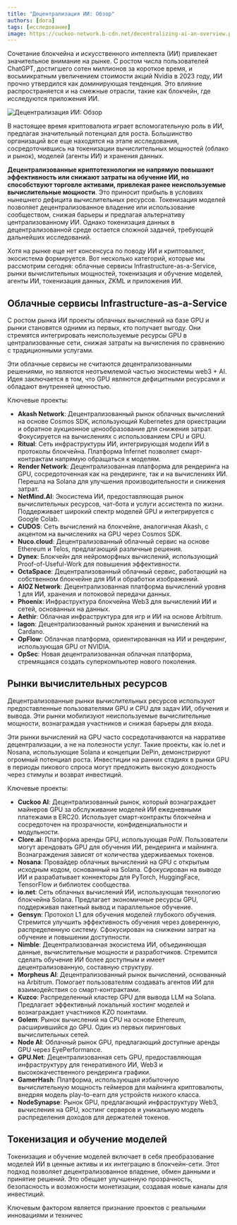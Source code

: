 ```yaml
---
title: "Децентрализация ИИ: Обзор"
authors: [dora]
tags: [исследование]
image: https://cuckoo-network.b-cdn.net/decentralizing-ai-an-overview.png
---
```


Сочетание блокчейна и искусственного интеллекта (ИИ) привлекает значительное внимание на рынке. С ростом числа пользователей ChatGPT, достигшего сотен миллионов за короткое время, и восьмикратным увеличением стоимости акций Nvidia в 2023 году, ИИ прочно утвердился как доминирующая тенденция. Это влияние распространяется и на смежные отрасли, такие как блокчейн, где исследуются приложения ИИ.

![Децентрализация ИИ: Обзор](https://cuckoo-network.b-cdn.net/decentralizing-ai-an-overview.png "Децентрализация ИИ: Обзор")

В настоящее время криптовалюта играет вспомогательную роль в ИИ, предлагая значительный потенциал для роста. Большинство организаций все еще находятся на этапе исследования, сосредоточившись на токенизации вычислительных мощностей (облако и рынок), моделей (агенты ИИ) и хранения данных.

**Децентрализованные криптотехнологии не напрямую повышают эффективность или снижают затраты на обучение ИИ, но способствуют торговле активами, привлекая ранее неиспользуемые вычислительные мощности**. Это приносит прибыль в условиях нынешнего дефицита вычислительных ресурсов. Токенизация моделей позволяет децентрализованное владение или использование сообществом, снижая барьеры и предлагая альтернативу централизованному ИИ. Однако токенизация данных в децентрализованной среде остается сложной задачей, требующей дальнейших исследований.

Хотя на рынке еще нет консенсуса по поводу ИИ и криптовалют, экосистема формируется. Вот несколько категорий, которые мы рассмотрим сегодня: облачные сервисы Infrastructure-as-a-Service, рынки вычислительных мощностей, токенизация и обучение моделей, агенты ИИ, токенизация данных, ZKML и приложения ИИ.

## Облачные сервисы Infrastructure-as-a-Service

С ростом рынка ИИ проекты облачных вычислений на базе GPU и рынки становятся одними из первых, кто получает выгоду. Они стремятся интегрировать неиспользуемые ресурсы GPU в централизованные сети, снижая затраты на вычисления по сравнению с традиционными услугами.

Эти облачные сервисы не считаются децентрализованными решениями, но являются неотъемлемой частью экосистемы web3 + AI. Идея заключается в том, что GPU являются дефицитными ресурсами и обладают внутренней ценностью.

Ключевые проекты:

- **Akash Network**: Децентрализованный рынок облачных вычислений на основе Cosmos SDK, использующий Kubernetes для оркестрации и обратное аукционное ценообразование для снижения затрат. Фокусируется на вычислениях с использованием CPU и GPU.
- **Ritual**: Сеть инфраструктуры ИИ, интегрирующая модели ИИ в протоколы блокчейна. Платформа Infernet позволяет смарт-контрактам напрямую обращаться к моделям.
- **Render Network**: Децентрализованная платформа для рендеринга на GPU, сосредоточенная как на рендеринге, так и на вычислениях ИИ. Перешла на Solana для улучшения производительности и снижения затрат.
- **NetMind.AI**: Экосистема ИИ, предоставляющая рынок вычислительных ресурсов, чат-бота и услуги ассистента по жизни. Поддерживает широкий спектр моделей GPU и интегрируется с Google Colab.
- **CUDOS**: Сеть вычислений на блокчейне, аналогичная Akash, с акцентом на вычислениях на GPU через Cosmos SDK.
- **Nuco.cloud**: Децентрализованный облачный сервис на основе Ethereum и Telos, предлагающий различные решения.
- **Dynex**: Блокчейн для нейроморфных вычислений, использующий Proof-of-Useful-Work для повышения эффективности.
- **OctaSpace**: Децентрализованный облачный сервис, работающий на собственном блокчейне для ИИ и обработки изображений.
- **AIOZ Network**: Децентрализованная платформа вычислений уровня 1 для ИИ, хранения и потоковой передачи данных.
- **Phoenix**: Инфраструктура блокчейна Web3 для вычислений ИИ и сетей, основанных на данных.
- **Aethir**: Облачная инфраструктура для игр и ИИ на основе Arbitrum.
- **Iagon**: Децентрализованный рынок хранения и вычислений на Cardano.
- **OpFlow**: Облачная платформа, ориентированная на ИИ и рендеринг, использующая GPU от NVIDIA.
- **OpSec**: Новая децентрализованная облачная платформа, стремящаяся создать суперкомпьютер нового поколения.

## Рынки вычислительных ресурсов

Децентрализованные рынки вычислительных ресурсов используют предоставленные пользователями GPU и CPU для задач ИИ, обучения и вывода. Эти рынки мобилизуют неиспользуемые вычислительные мощности, вознаграждая участников и снижая барьеры для входа.

Эти рынки вычислений на GPU часто сосредотачиваются на нарративе децентрализации, а не на полезности услуг. Такие проекты, как io.net и Nosana, использующие Solana и концепции DePin, демонстрируют огромный потенциал роста. Инвестиции на ранних стадиях в рынки GPU в периоды пикового спроса могут предложить высокую доходность через стимулы и возврат инвестиций.

Ключевые проекты:

- **Cuckoo AI**: Децентрализованный рынок, который вознаграждает майнеров GPU за обслуживание моделей ИИ ежедневными платежами в ERC20. Использует смарт-контракты блокчейна и сосредоточен на прозрачности, конфиденциальности и модульности.
- **Clore.ai**: Платформа аренды GPU, использующая PoW. Пользователи могут арендовать GPU для обучения ИИ, рендеринга и майнинга. Вознаграждения зависят от количества удерживаемых токенов.
- **Nosana**: Провайдер облачных вычислений на GPU с открытым исходным кодом, основанный на Solana. Сфокусирован на выводе ИИ и разрабатывает коннекторы для PyTorch, HuggingFace, TensorFlow и библиотек сообщества.
- **io.net**: Сеть облачных вычислений ИИ, использующая технологию блокчейна Solana. Предлагает экономичные ресурсы GPU, поддерживая пакетный вывод и параллельное обучение.
- **Gensyn**: Протокол L1 для обучения моделей глубокого обучения. Стремится улучшить эффективность обучения через доверенную, распределенную систему. Сфокусирован на снижении затрат на обучение и повышении доступности.
- **Nimble**: Децентрализованная экосистема ИИ, объединяющая данные, вычислительные мощности и разработчиков. Стремится сделать обучение ИИ более доступным и имеет децентрализованную, составную структуру.
- **Morpheus AI**: Децентрализованный рынок вычислений, основанный на Arbitrum. Помогает пользователям создавать агентов ИИ для взаимодействия со смарт-контрактами.
- **Kuzco**: Распределенный кластер GPU для вывода LLM на Solana. Предлагает эффективный локальный хостинг моделей и вознаграждает участников KZO поинтами.
- **Golem**: Рынок вычислений на CPU на основе Ethereum, расширившийся до GPU. Один из первых пиринговых вычислительных сетей.
- **Node AI**: Облачный рынок GPU, предлагающий доступные аренды GPU через EyePerformance.
- **GPU.Net**: Децентрализованная сеть GPU, предоставляющая инфраструктуру для генеративного ИИ, Web3 и высококачественного рендеринга графики.
- **GamerHash**: Платформа, использующая избыточную вычислительную мощность геймеров для майнинга криптовалюты, внедряя модель play-to-earn для устройств низкого класса.
- **NodeSynapse**: Рынок GPU, предлагающий инфраструктуру Web3, вычисления на GPU, хостинг серверов и уникальную модель распределения доходов для держателей токенов.

## Токенизация и обучение моделей

Токенизация и обучение моделей включает в себя преобразование моделей ИИ в ценные активы и их интеграцию в блокчейн-сети. Этот подход позволяет децентрализованное владение, обмен данными и принятие решений. Это обещает улучшенную прозрачность, безопасность и возможности монетизации, создавая новые каналы для инвестиций.

Ключевым фактором является признание проектов с реальными инновациями и техничес
